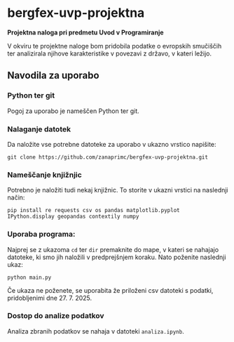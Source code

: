 # bergfex-uvp-projektna
**Projektna naloga pri predmetu Uvod v Programiranje**

V okviru te projektne naloge bom pridobila podatke o evropskih smučiščih ter analizirala njihove karakteristike v povezavi z državo, v kateri ležijo.

## Navodila za uporabo
### Python ter git
Pogoj za  uporabo je nameščen Python ter git.
### Nalaganje datotek
Da naložite vse potrebne datoteke za uporabo v ukazno vrstico napišite:
```console
git clone https://github.com/zanaprimc/bergfex-uvp-projektna.git 
```
### Nameščanje knjižnjic
Potrebno je naložiti tudi nekaj knjižnic. To storite v ukazni vrstici na naslednji način:
```console
pip install re requests csv os pandas matplotlib.pyplot IPython.display geopandas contextily numpy
```
### Uporaba programa:
Najprej se z ukazoma  ``` cd ``` ter ``` dir ``` premaknite do mape, v kateri se nahajajo datoteke, ki smo jih naložili v predprejšnjem koraku.
Nato poženite naslednji ukaz:
```console
python main.py
```
Če ukaza ne poženete, se uporabita že priloženi csv datoteki s podatki, pridobljenimi dne 27. 7. 2025.

### Dostop do analize podatkov
Analiza zbranih podatkov se nahaja v datoteki ```analiza.ipynb```.